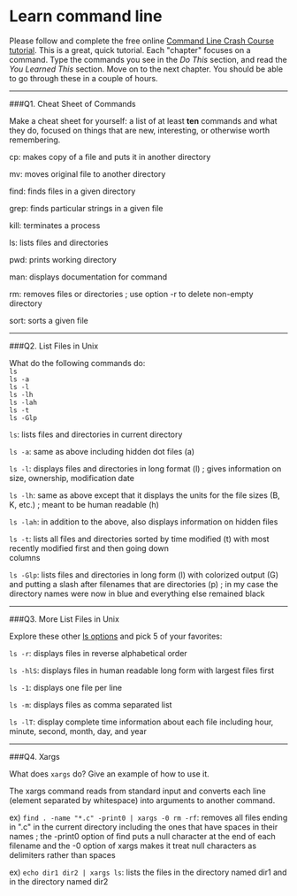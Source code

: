 # Learn command line

Please follow and complete the free online [Command Line Crash Course
tutorial](http://cli.learncodethehardway.org/book/). This is a great,
quick tutorial. Each "chapter" focuses on a command. Type the commands
you see in the _Do This_ section, and read the _You Learned This_
section. Move on to the next chapter. You should be able to go through
these in a couple of hours.

---

###Q1.  Cheat Sheet of Commands  

Make a cheat sheet for yourself: a list of at least **ten** commands and what they do, focused on things that are new, interesting, or otherwise worth remembering.

cp: makes copy of a file and puts it in another directory

mv: moves original file to another directory

find: finds files in a given directory

grep: finds particular strings in a given file

kill: terminates a process

ls: lists files and directories

pwd: prints working directory

man: displays documentation for command

rm: removes files or directories ; use option -r to delete non-empty directory

sort: sorts a given file

---

###Q2.  List Files in Unix   

What do the following commands do:  
`ls`  
`ls -a`  
`ls -l`  
`ls -lh`  
`ls -lah`  
`ls -t`  
`ls -Glp`  

`ls`: lists files and directories in current directory

`ls -a`: same as above including hidden dot files (a)

`ls -l`: displays files and directories in long format (l) ; gives information on size, ownership, modification date

`ls -lh`: same as above except that it displays the units for the file sizes (B, K, etc.) ; meant to be human readable (h)

`ls -lah`: in addition to the above, also displays information on hidden files

`ls -t`: lists all files and directories sorted by time modified (t) with most recently modified first and then going down  
columns

`ls -Glp`: lists files and directories in long form (l) with colorized output (G) and putting a slash after filenames that are directories (p) ; in my case the directory names were now in blue and everything else remained black

---

###Q3.  More List Files in Unix  

Explore these other [ls options](http://www.techonthenet.com/unix/basic/ls.php) and pick 5 of your favorites:

`ls -r`: displays files in reverse alphabetical order

`ls -hlS`: displays files in human readable long form with largest files first

`ls -1`: displays one file per line

`ls -m`: displays files as comma separated list

`ls -lT`: display complete time information about each file including hour, minute, second, month, day, and year

---

###Q4.  Xargs   

What does `xargs` do? Give an example of how to use it.

The xargs command reads from standard input and converts each line (element separated by whitespace) into arguments to another command.

ex) `find . -name "*.c" -print0 | xargs -0 rm -rf`: removes all files ending in ".c" in the current directory including the ones that have spaces in their names ; the -print0 option of find puts a null character at the end of each filename and the -0 option of xargs makes it treat null characters as delimiters rather than spaces

ex) `echo dir1 dir2 | xargs ls`: lists the files in the directory named dir1 and in the directory named dir2

 

